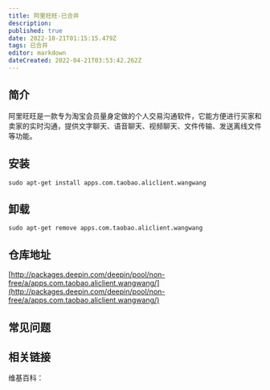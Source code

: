 ```yaml
---
title: 阿里旺旺-已合并
description: 
published: true
date: 2022-10-21T01:15:15.479Z
tags: 已合并
editor: markdown
dateCreated: 2022-04-21T03:53:42.262Z
---
```


## 简介

阿里旺旺是一款专为淘宝会员量身定做的个人交易沟通软件，它能方便进行买家和卖家的实时沟通，提供文字聊天、语音聊天、视频聊天、文件传输、发送离线文件等功能。

## 安装

`sudo apt-get install apps.com.taobao.aliclient.wangwang`

## 卸载

`sudo apt-get remove apps.com.taobao.aliclient.wangwang`

## 仓库地址

[http://packages.deepin.com/deepin/pool/non-free/a/apps.com.taobao.aliclient.wangwang/](http://packages.deepin.com/deepin/pool/non-free/a/apps.com.taobao.aliclient.wangwang/)


## 常见问题


## 相关链接

维基百科：